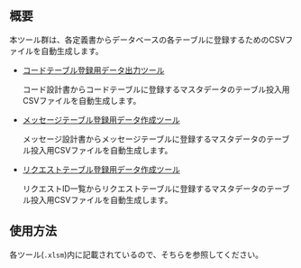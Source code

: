概要
----

本ツール群は、各定義書からデータベースの各テーブルに登録するためのCSVファイルを自動生成します。

- [コードテーブル登録用データ出力ツール](コードテーブル登録用データ出力ツール.xlsm)

     コード設計書からコードテーブルに登録するマスタデータのテーブル投入用CSVファイルを自動生成します。

- [メッセージテーブル登録用データ作成ツール](メッセージテーブル登録用データ作成ツール.xlsm)

    メッセージ設計書からメッセージテーブルに登録するマスタデータのテーブル投入用CSVファイルを自動生成します。
    
- [リクエストテーブル登録用データ作成ツール](リクエストテーブル登録用データ作成ツール.xlsm)

    リクエストID一覧からリクエストテーブルに登録するマスタデータのテーブル投入用CSVファイルを自動生成します。

使用方法
----

各ツール(`.xlsm`)内に記載されているので、そちらを参照してください。